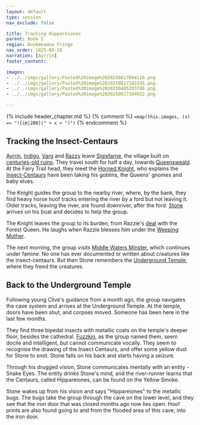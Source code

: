 ```yaml
---
layout: default
type: session
nav_exclude: false

title: Tracking Hippareiones 
parent: Book I
region: Duskmeadow Fringe
nav_order: 1025-06-28
narration: [Ayrrin]
footer_content: 

images:
- ../../imgs/gallery/Pasted%20image%2020250817094116.png
- ../../imgs/gallery/Pasted%20image%2020250817102245.png
- ../../imgs/gallery/Pasted%20image%2020250405203746.png
- ../../imgs/gallery/Pasted%20image%2020250817104922.png

---
```


{% include header_chapter.md %}
{% comment %}
`=map(this.images, (x) => "![im|200](" + x + ")")`
{% endcomment %}

## Tracking the Insect-Centaurs

[Ayrrin](../../directory/Sigisfarne/Ayrrin.md), [Indigo](../../directory/Sigisfarne/Indigo.md), [Varg](../../directory/DuskmeadowFringe/Varg.md) and [Razzy](../../directory/Sigisfarne/Razvan.md) leave [Sigisfarne](../../directory/Sigisfarne/index.md), the village built on [centuries-old ruins](../../gazetteer/Warden-Stone.md).
They travel south for half a day, towards [Queensweald](../../directory/DuskmeadowFringe/Queensweald.md).
At the Fairy Trail head, they meet the [Horned Knight](../../directory/DuskmeadowFringe/HornedKnight.md), who explains the [Insect-Centaurs](../../directory/DuskmeadowFringe/Hippareiones.md) have been taking his goblins, the Queens' gnomes and baby elves.

The Knight guides the group to the nearby river, where, by the bank, they find heavy horse hoof tracks entering the river by a ford but not leaving it.
Older tracks, leaving the river, are found downriver, after the ford.
[Stone](../../directory/Sigisfarne/Stone.md) arrives on his boat and decides to help the group.

The Knight leaves the group to its burden, from Razzie's [deal](ep_007.md) with the Forest Queen.
He laughs when Razzie blesses him under the [Weeping Mother](../../directory/weepingMother/index.md).

The next morning, the group visits [Middle Waters Minster](../../directory/DuskmeadowFringe/MiddleWatersMinster.md), which continues under famine.
No one has ever documented or written about creatures like the insect-centaurs.
But then Stone remembers the [Underground Temple](../../directory/DuskmeadowFringe/UndergroundTemple.md), where they freed the creatures.

## Back to the Underground Temple

Following young Clive's guidance from a month ago, the group navigates the cave system and arrives at the Underground Temple.
At the temple, doors have been shut, and corpses moved.
Someone has been here in the last few months.

They find three bipedal insects with metallic coats on the temple's deeper floor, besides the cathedral.
[Fuzzkin](../../directory/DuskmeadowFringe/Bugbears.md), as the group named them, seem docile and intelligent, but cannot communicate vocally.
They seem to recognise the drawing of the Insect Centaurs, and offer some yellow dust for Stone to snot.
Stone falls on his back and starts having a seizure.

Through his drugged vision, Stone communicates mentally with an entity - Snake Eyes.
The entity drinks Stone's mind, and the river-runner learns that the Centaurs, called Hippareiones, can be found on the Yellow Smoke.

Stone wakes up from his vision and says "Hippareiones" to the metallic bugs.
The bugs take the group through the cave on the lower level, and they see that the iron door that was closed months ago now lies open.
Hoof prints are also found going to and from the flooded area of this cave, into the iron door.